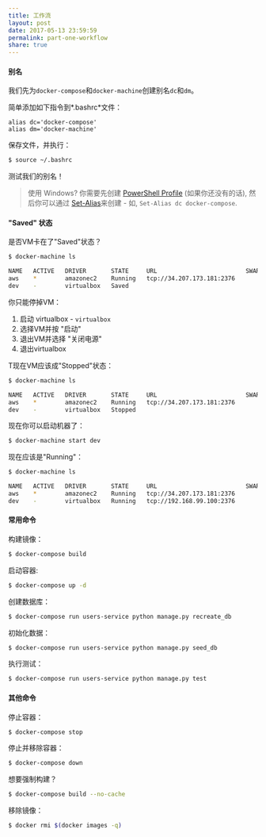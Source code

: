 ```yaml
---
title: 工作流
layout: post
date: 2017-05-13 23:59:59
permalink: part-one-workflow
share: true
---
```


#### 别名

我们先为`docker-compose`和`docker-machine`创建别名`dc`和`dm`。

简单添加如下指令到*.bashrc*文件：

```
alias dc='docker-compose'
alias dm='docker-machine'
```

保存文件，并执行：

```sh
$ source ~/.bashrc
```

测试我们的别名！

> 使用 Windows? 你需要先创建 [PowerShell Profile](https://msdn.microsoft.com/en-us/powershell/scripting/core-powershell/ise/how-to-use-profiles-in-windows-powershell-ise) (如果你还没有的话), 然后你可以通过 [Set-Alias](https://msdn.microsoft.com/en-us/powershell/reference/5.1/microsoft.powershell.utility/set-alias)来创建 - 如, `Set-Alias dc docker-compose`.

#### "Saved" 状态

是否VM卡在了"Saved"状态？

```sh
$ docker-machine ls

NAME   ACTIVE   DRIVER       STATE     URL                         SWARM   DOCKER        ERRORS
aws    *        amazonec2    Running   tcp://34.207.173.181:2376           v17.05.0-ce
dev    -        virtualbox   Saved                                         Unknown
```

你只能停掉VM：

1. 启动 virtualbox - `virtualbox`
1. 选择VM并按 "启动"
1. 退出VM并选择 "关闭电源"
1. 退出virtualbox

T现在VM应该成"Stopped"状态：

```sh
$ docker-machine ls

NAME   ACTIVE   DRIVER       STATE     URL                         SWARM   DOCKER        ERRORS
aws    *        amazonec2    Running   tcp://34.207.173.181:2376           v17.05.0-ce
dev    -        virtualbox   Stopped                                       Unknown
```

现在你可以启动机器了：

```sh
$ docker-machine start dev
```

现在应该是"Running"：

```sh
$ docker-machine ls

NAME   ACTIVE   DRIVER       STATE     URL                         SWARM   DOCKER        ERRORS
aws    *        amazonec2    Running   tcp://34.207.173.181:2376           v17.05.0-ce
dev    -        virtualbox   Running   tcp://192.168.99.100:2376           v17.05.0-ce
```

#### 常用命令

构建镜像：

```sh
$ docker-compose build
```

启动容器:

```sh
$ docker-compose up -d
```

创建数据库：

```sh
$ docker-compose run users-service python manage.py recreate_db
```

初始化数据：

```sh
$ docker-compose run users-service python manage.py seed_db
```

执行测试：

```sh
$ docker-compose run users-service python manage.py test
```

#### 其他命令

停止容器：

```sh
$ docker-compose stop
```

停止并移除容器：

```sh
$ docker-compose down
```

想要强制构建？

```sh
$ docker-compose build --no-cache
```

移除镜像：

```sh
$ docker rmi $(docker images -q)
```
